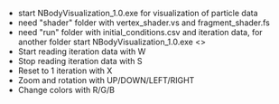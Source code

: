 - start NBodyVisualization_1.0.exe for visualization of particle data
- need "shader" folder with vertex_shader.vs and fragment_shader.fs 
- need "run" folder with initial_conditions.csv and iteration data, for another folder start NBodyVisualization_1.0.exe <<foldername>>
- Start reading iteration data with W
- Stop reading iteration data with S
- Reset to 1 iteration with X
- Zoom and rotation with UP/DOWN/LEFT/RIGHT
- Change colors with R/G/B
